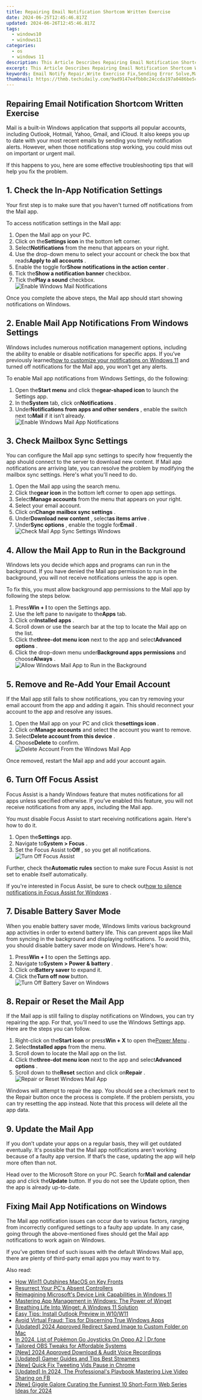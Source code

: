 ```yaml
---
title: Repairing Email Notification Shortcom Written Exercise
date: 2024-06-25T12:45:46.817Z
updated: 2024-06-26T12:45:46.817Z
tags:
  - windows10
  - windows11
categories:
  - os
  - windows 11
description: This Article Describes Repairing Email Notification Shortcom Written Exercise
excerpt: This Article Describes Repairing Email Notification Shortcom Written Exercise
keywords: Email Notify Repair,Write Exercise Fix,Sending Error Solve,Mail Alert Correction,Email Workout Guide,Notification Tweak,Message Improvement Task
thumbnail: https://thmb.techidaily.com/9ad9147e4fbb8c24ccda197a0486be5c1d9c044a46c11534bd2a1352ab33e591.png
---
```


## Repairing Email Notification Shortcom Written Exercise

 Mail is a built-in Windows application that supports all popular accounts, including Outlook, Hotmail, Yahoo, Gmail, and iCloud. It also keeps you up to date with your most recent emails by sending you timely notification alerts. However, when those notifications stop working, you could miss out on important or urgent mail.

 If this happens to you, here are some effective troubleshooting tips that will help you fix the problem.

## 1\. Check the In-App Notification Settings

 Your first step is to make sure that you haven't turned off notifications from the Mail app.

To access notification settings in the Mail app:

1. Open the Mail app on your PC.
2. Click on the**Settings icon** in the bottom left corner.
3. Select**Notifications** from the menu that appears on your right.
4. Use the drop-down menu to select your account or check the box that reads**Apply to all accounts** .
5. Enable the toggle for**Show notifications in the action center** .
6. Tick the**Show a notification banner** checkbox.
7. Tick the**Play a sound** checkbox.  
![Enable Windows Mail Notifications](https://static1.makeuseofimages.com/wordpress/wp-content/uploads/2022/11/Enable-Windows-Mail-Notifications.jpg)

 Once you complete the above steps, the Mail app should start showing notifications on Windows.

## 2\. Enable Mail App Notifications From Windows Settings

 Windows includes numerous notification management options, including the ability to enable or disable notifications for specific apps. If you’ve previously learned[how to customize your notifications on Windows 11](https://www.makeuseof.com/windows-11-customize-notifications/) and turned off notifications for the Mail app, you won't get any alerts.

 To enable Mail app notifications from Windows Settings, do the following:

1. Open the**Start menu** and click the**gear-shaped icon** to launch the Settings app.
2. In the**System** tab, click on**Notifications** .
3. Under**Notifications from apps and other senders** , enable the switch next to**Mail** if it isn’t already.  
![Enable Windows Mail App Notifications](https://static1.makeuseofimages.com/wordpress/wp-content/uploads/2022/11/Enable-Windows-Mail-App-Notifications.jpg)

## 3\. Check Mailbox Sync Settings

 You can configure the Mail app sync settings to specify how frequently the app should connect to the server to download new content. If Mail app notifications are arriving late, you can resolve the problem by modifying the mailbox sync settings. Here's what you'll need to do.

1. Open the Mail app using the search menu.
2. Click the**gear icon** in the bottom left corner to open app settings.
3. Select**Manage accounts** from the menu that appears on your right.
4. Select your email account.
5. Click on**Change mailbox sync settings** .
6. Under**Download new content** , select**as items arrive** .
7. Under**Sync options** , enable the toggle for**Email** .  
![Check Mail App Sync Settings Windows](https://static1.makeuseofimages.com/wordpress/wp-content/uploads/2022/11/Check-Mail-App-Sync-Settings-Windows.jpg)

## 4\. Allow the Mail App to Run in the Background

 Windows lets you decide which apps and programs can run in the background. If you have denied the Mail app permission to run in the background, you will not receive notifications unless the app is open.

 To fix this, you must allow background app permissions to the Mail app by following the steps below.

1. Press**Win + I** to open the Settings app.
2. Use the left pane to navigate to the**Apps** tab.
3. Click on**Installed apps** .
4. Scroll down or use the search bar at the top to locate the Mail app on the list.
5. Click the**three-dot menu icon** next to the app and select**Advanced options** .
6. Click the drop-down menu under**Background apps permissions** and choose**Always** .  
![Allow Windows Mail App to Run in the Background](https://static1.makeuseofimages.com/wordpress/wp-content/uploads/2022/11/Allow-Windows-Mail-App-to-Run-in-the-Background.jpg)

## 5\. Remove and Re-Add Your Email Account

 If the Mail app still fails to show notifications, you can try removing your email account from the app and adding it again. This should reconnect your account to the app and resolve any issues.

1. Open the Mail app on your PC and click the**settings icon** .
2. Click on**Manage accounts** and select the account you want to remove.
3. Select**Delete account from this device** .
4. Choose**Delete** to confirm.  
![Delete Account From the Windows Mail App](https://static1.makeuseofimages.com/wordpress/wp-content/uploads/2022/11/Delete-Account-From-the-Windows-Mail-App.jpg)

Once removed, restart the Mail app and add your account again.

## 6\. Turn Off Focus Assist

 Focus Assist is a handy Windows feature that mutes notifications for all apps unless specified otherwise. If you’ve enabled this feature, you will not receive notifications from any apps, including the Mail app.

 You must disable Focus Assist to start receiving notifications again. Here's how to do it.

1. Open the**Settings** app.
2. Navigate to**System > Focus** .
3. Set the Focus Assist to**Off** , so you get all notifications.  
![Turn Off Focus Assist](https://static1.makeuseofimages.com/wordpress/wp-content/uploads/2022/11/Turn-Off-Focus-Assist.jpg)

 Further, check the**Automatic rules** section to make sure Focus Assist is not set to enable itself automatically.

 If you're interested in Focus Assist, be sure to check out[how to silence notifications in Focus Assist for Windows](https://www.makeuseof.com/tag/windows-focus-assist/) .

## 7\. Disable Battery Saver Mode

 When you enable battery saver mode, Windows limits various background app activities in order to extend battery life. This can prevent apps like Mail from syncing in the background and displaying notifications. To avoid this, you should disable battery saver mode on Windows. Here's how:

1. Press**Win + I** to open the Settings app.
2. Navigate to**System > Power & battery** .
3. Click on**Battery saver** to expand it.
4. Click the**Turn off now** button.  
![Turn Off Battery Saver on Windows](https://static1.makeuseofimages.com/wordpress/wp-content/uploads/2022/11/Turn-Off-Battery-Saver-on-Windows.jpg)

## 8\. Repair or Reset the Mail App

 If the Mail app is still failing to display notifications on Windows, you can try repairing the app. For that, you’ll need to use the Windows Settings app. Here are the steps you can follow.

1. Right-click on the**Start icon** or press**Win + X** to open the[Power Menu](https://www.makeuseof.com/windows-power-menu-guide/) .
2. Select**Installed apps** from the menu.
3. Scroll down to locate the Mail app on the list.
4. Click the**three-dot menu icon** next to the app and select**Advanced options** .
5. Scroll down to the**Reset** section and click on**Repair** .  
![Repair or Reset Windows Mail App](https://static1.makeuseofimages.com/wordpress/wp-content/uploads/2022/11/Repair-or-Reset-Windows-Mail-App.jpg)

 Windows will attempt to repair the app. You should see a checkmark next to the Repair button once the process is complete. If the problem persists, you can try resetting the app instead. Note that this process will delete all the app data.

## 9\. Update the Mail App

 If you don’t update your apps on a regular basis, they will get outdated eventually. It's possible that the Mail app notifications aren't working because of a faulty app version. If that’s the case, updating the app will help more often than not.

 Head over to the Microsoft Store on your PC. Search for**Mail and calendar** app and click the**Update** button. If you do not see the Update option, then the app is already up-to-date.

## Fixing Mail App Notifications on Windows

 The Mail app notification issues can occur due to various factors, ranging from incorrectly configured settings to a faulty app update. In any case, going through the above-mentioned fixes should get the Mail app notifications to work again on Windows.

 If you’ve gotten tired of such issues with the default Windows Mail app, there are plenty of third-party email apps you may want to try.


<ins class="adsbygoogle"
     style="display:block"
     data-ad-format="autorelaxed"
     data-ad-client="ca-pub-7571918770474297"
     data-ad-slot="1223367746"></ins>



<ins class="adsbygoogle"
     style="display:block"
     data-ad-client="ca-pub-7571918770474297"
     data-ad-slot="8358498916"
     data-ad-format="auto"
     data-full-width-responsive="true"></ins>

<span class="atpl-alsoreadstyle">Also read:</span>
<div><ul>
<li><a href="https://windows11.techidaily.com/how-win11-outshines-macos-on-key-fronts/"><u>How Win11 Outshines MacOS on Key Fronts</u></a></li>
<li><a href="https://windows11.techidaily.com/resurrect-your-pcs-absent-controllers/"><u>Resurrect Your PC's Absent Controllers</u></a></li>
<li><a href="https://windows11.techidaily.com/reimagining-microsofts-device-link-capabilities-in-windows-11/"><u>Reimagining Microsoft's Device Link Capabilities in Windows 11</u></a></li>
<li><a href="https://windows11.techidaily.com/mastering-app-management-in-windows-the-power-of-winget/"><u>Mastering App Management in Windows: The Power of Winget</u></a></li>
<li><a href="https://windows11.techidaily.com/breathing-life-into-winget-a-windows-11-solution/"><u>Breathing Life Into Winget: A Windows 11 Solution</u></a></li>
<li><a href="https://windows11.techidaily.com/easy-tips-install-outlook-preview-in-w10w11/"><u>Easy Tips: Install Outlook Preview in W10/W11</u></a></li>
<li><a href="https://windows11.techidaily.com/avoid-virtual-fraud-tips-for-discerning-true-windows-apps/"><u>Avoid Virtual Fraud: Tips for Discerning True Windows Apps</u></a></li>
<li><a href="https://screen-capture.techidaily.com/updated-2024-approved-redirect-saved-image-to-custom-folder-on-mac/"><u>[Updated] 2024 Approved  Redirect Saved Image to Custom Folder on Mac</u></a></li>
<li><a href="https://android-pokemon-go.techidaily.com/in-2024-list-of-pokemon-go-joysticks-on-oppo-a2-drfone-by-drfone-virtual-android/"><u>In 2024, List of Pokémon Go Joysticks On Oppo A2 | Dr.fone</u></a></li>
<li><a href="https://screen-mirroring-recording.techidaily.com/tailored-obs-tweaks-for-affordable-systems/"><u>Tailored OBS Tweaks for Affordable Systems</u></a></li>
<li><a href="https://screen-capture.techidaily.com/new-2024-approved-download-and-audit-voice-recordings/"><u>[New] 2024 Approved  Download & Audit Voice Recordings</u></a></li>
<li><a href="https://youtube-docs.techidaily.com/ed-gamer-guides-and-tips-best-streamers/"><u>[Updated] Gamer Guides and Tips  Best Streamers</u></a></li>
<li><a href="https://twitter-videos.techidaily.com/new-quick-fix-tweeting-vids-pause-in-chrome/"><u>[New] Quick Fix  Tweeting Vids Pause in Chrome</u></a></li>
<li><a href="https://facebook-clips.techidaily.com/updated-in-2024-the-professionals-playbook-mastering-live-video-sharing-on-fb/"><u>[Updated] In 2024, The Professional's Playbook  Mastering Live Video Sharing on FB</u></a></li>
<li><a href="https://youtube-web.techidaily.com/iggle-galore-curating-the-funniest-10-short-form-web-series-ideas-for-2024/"><u>[New] Giggle Galore  Curating the Funniest 10 Short-Form Web Series Ideas for 2024</u></a></li>
</ul></div>
